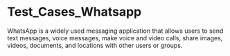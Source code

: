 # Test_Cases_Whatsapp
WhatsApp is a widely used messaging application that allows users to send text messages, voice messages, make voice and video calls, share images, videos, documents, and locations with other users or groups. 
